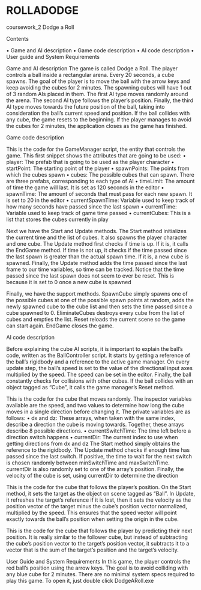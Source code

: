 # ROLLADODGE
coursework_2
Dodge a Roll
 


Contents

•	Game and AI description
•	Game code description
•	AI code description
•	User guide and System Requirements






Game and AI description
The game is called Dodge a Roll. The player controls a ball inside a rectangular arena. Every 20 seconds, a cube spawns. The goal of the player is to move the ball with the arrow keys and keep avoiding the cubes for 2 minutes. The spawning cubes will have 1 out of 3 random AIs placed in them. The first AI type moves randomly around the arena. The second AI type follows the player’s position. Finally, the third AI type moves towards the future position of the ball, taking into consideration the ball’s current speed and position. If the ball collides with any cube, the game resets to the beginning. If the player manages to avoid the cubes for 2 minutes, the application closes as the game has finished.




















Game code description

 
This is the code for the GameManager script, the entity that controls the game. This first snippet shows the attributes that are going to be used:
•	player: The prefab that is going to be used as the player character
•	startPoint: The starting point of the player
•	spawnPoints: The points from which the cubes spawn
•	cubes: The possible cubes that can spawn. There are three prefabs, corresponding to each type of AI
•	timeLimit: The amount of time the game will last. It is set as 120 seconds in the editor
•	spawnTime: The amount of seconds that must pass for each new spawn. It is set to 20 in the editor
•	currentSpawnTime: Variable used to keep track of how many seconds have passed since the last spawn
•	currentTime: Variable used to keep track of game time passed
•	currentCubes: This is a list that stores the cubes currently in play
 
Next we have the Start and Update methods. The Start method initializes the current time and the list of cubes. It also spawns the player character and one cube. The Update method first checks if time is up. If it is, it calls the EndGame method. If time is not up, it checks if the time passed since the last spawn is greater than the actual spawn time. If it is, a new cube is spawned. Finally, the Update method adds the time passed since the last frame to our time variables, so time can be tracked. Notice that the time passed since the last spawn does not seem to ever be reset. This is because it is set to 0 once a new cube is spawned
 
Finally, we have the support methods. SpawnCube simply spawns one of the possible cubes at one of the possible spawn points at random, adds the newly spawned cube to the cube list and then sets the time passed since a cube spawned to 0. EliminateCubes destroys every cube from the list of cubes and empties the list. Reset reloads the current scene so the game can start again. EndGame closes the game.



AI code description
 
Before explaining the cube AI scripts, it is important to explain the ball’s code, written as the BallController script. It starts by getting a reference of the ball’s rigidbody and a reference to the active game manager. On every update step, the ball’s speed is set to the value of the directional input axes multiplied by the speed. The speed can be set in the editor. Finally, the ball constantly checks for collisions with other cubes. If the ball collides with an object tagged as “Cube”, it calls the game manager’s Reset method.
 
This is the code for the cube that moves randomly. The inspector variables available are the speed, and two values to determine how long the cube moves in a single direction before changing it. The private variables are as follows:
•	dx and dz: These arrays, when taken with the same index, describe a direction the cube is moving towards. Together, these arrays describe 8 possible directions.
•	currentSwitchTime: The time left before a direction switch happens
•	currentDir: The current index to use when getting directions from dx and dz
The Start method simply obtains the reference to the rigidbody. The Update method checks if enough time has passed since the last switch. If positive, the time to wait for the next switch is chosen randomly between minSwitchTime and maxSwitchTime. currentDir is also randomly set to one of the array’s position. Finally, the velocity of the cube is set, using currentDir to determine the direction

 
This is the code for the cube that follows the player’s position. On the Start method, it sets the target as the object on scene tagged as “Ball”. In Update, it refreshes the target’s reference if it is lost, then it sets the velocity as the position vector of the target minus the cube’s position vector normalized, multiplied by the speed. This ensures that the speed vector will point exactly towards the ball’s position when setting the origin in the cube.
 
This is the code for the cube that follows the player by predicting their next position. It is really similar to the follower cube, but instead of subtracting the cube’s position vector to the target’s position vector, it subtracts it to a vector that is the sum of the target’s position and the target’s velocity.


User Guide and System Requirements
In this game, the player controls the red ball’s position using the arrow keys. The goal is to avoid colliding with any blue cube for 2 minutes. There are no minimal system specs required to play this game. To open it, just double click DodgeARoll.exe
